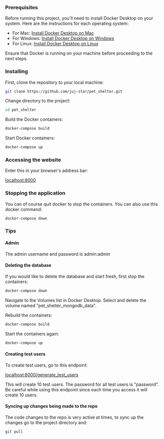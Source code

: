### Prerequisites

Before running this project, you'll need to install Docker Desktop on your system. Here are the instructions for each operating system:

- For Mac: [Install Docker Desktop on Mac](https://docs.docker.com/desktop/install/mac-install/)
- For Windows: [Install Docker Desktop on Windows](https://docs.docker.com/desktop/install/windows-install/)
- For Linux: [Install Docker Desktop on Linux](https://docs.docker.com/desktop/install/linux-install/)

Ensure that Docker is running on your machine before proceeding to the next steps.

### Installing

First, clone the repository to your local machine:

```bash
git clone https://github.com/juj-star/pet_shelter.git
```

Change directory to the project:

```bash
cd pet_shelter
```

Build the Docker containers:

```bash
docker-compose build
```

Start Docker containers:

```bash
docker-compose up
```

### Accessing the website

Enter this in your browser's address bar:

[localhost:8000](localhost:8000)

### Stopping the application

You can of course quit docker to stop the containers.  You can also use this docker command:

```bash
docker-compose down
```

### Tips

#### Admin 

The admin username and password is admin:admin

#### Deleting the database

If you would like to delete the database and start fresh, first stop the containers:

```bash
docker-compose down
```

Navigate to the Volumes list in Docker Desktop.  Select and delete the volume named "pet_shelter_mongodb_data".

Rebuild the containers:

```bash
docker-compose build
```

Start the containers again:

```bash
docker-compose up
```

#### Creating test users

To create test users, go to this endpoint:

[localhost:8000/generate_test_users](localhost:8000/generate_test_users)

This will create 10 test users.  The password for all test users is "password".  Be careful while using this endpoint since each time you access it will create 10 users.

#### Syncing up changes being made to the repo

The code changes to the repo is very active at times, to sync up the changes go to the project directory and:

```bash
git pull
```
